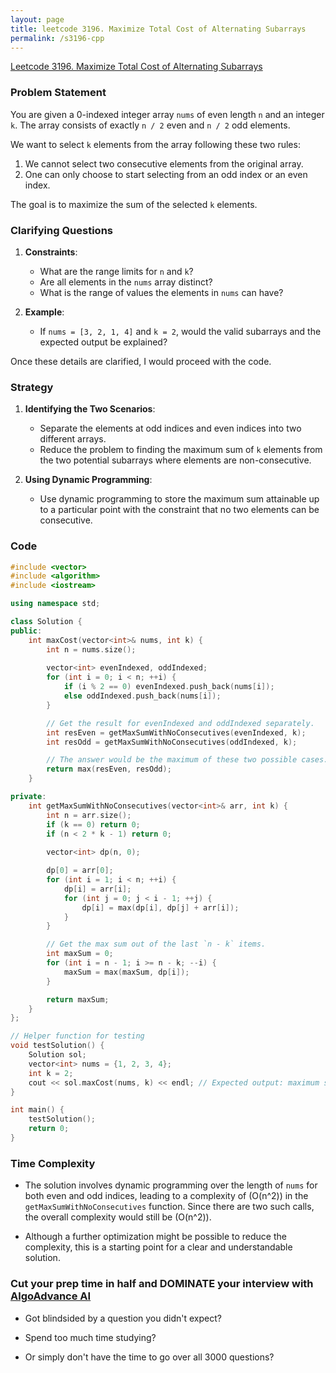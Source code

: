 ```yaml
---
layout: page
title: leetcode 3196. Maximize Total Cost of Alternating Subarrays
permalink: /s3196-cpp
---
```

[Leetcode 3196. Maximize Total Cost of Alternating Subarrays](https://algoadvance.github.io/algoadvance/l3196)
### Problem Statement

You are given a 0-indexed integer array `nums` of even length `n` and an integer `k`. The array consists of exactly `n / 2` even and `n / 2` odd elements.

We want to select `k` elements from the array following these two rules:
1. We cannot select two consecutive elements from the original array.
2. One can only choose to start selecting from an odd index or an even index.

The goal is to maximize the sum of the selected `k` elements.

### Clarifying Questions

1. **Constraints**:
    - What are the range limits for `n` and `k`?
    - Are all elements in the `nums` array distinct?
    - What is the range of values the elements in `nums` can have?

2. **Example**:
    - If `nums = [3, 2, 1, 4]` and `k = 2`, would the valid subarrays and the expected output be explained?

Once these details are clarified, I would proceed with the code.

### Strategy

1. **Identifying the Two Scenarios**:
   - Separate the elements at odd indices and even indices into two different arrays.
   - Reduce the problem to finding the maximum sum of `k` elements from the two potential subarrays where elements are non-consecutive.

2. **Using Dynamic Programming**:
   - Use dynamic programming to store the maximum sum attainable up to a particular point with the constraint that no two elements can be consecutive.

### Code

```cpp
#include <vector>
#include <algorithm>
#include <iostream>

using namespace std;

class Solution {
public:
    int maxCost(vector<int>& nums, int k) {
        int n = nums.size();
        
        vector<int> evenIndexed, oddIndexed;
        for (int i = 0; i < n; ++i) {
            if (i % 2 == 0) evenIndexed.push_back(nums[i]);
            else oddIndexed.push_back(nums[i]);
        }

        // Get the result for evenIndexed and oddIndexed separately.
        int resEven = getMaxSumWithNoConsecutives(evenIndexed, k);
        int resOdd = getMaxSumWithNoConsecutives(oddIndexed, k);

        // The answer would be the maximum of these two possible cases.
        return max(resEven, resOdd);
    }

private:
    int getMaxSumWithNoConsecutives(vector<int>& arr, int k) {
        int n = arr.size();
        if (k == 0) return 0;
        if (n < 2 * k - 1) return 0;
        
        vector<int> dp(n, 0);

        dp[0] = arr[0];
        for (int i = 1; i < n; ++i) {
            dp[i] = arr[i];
            for (int j = 0; j < i - 1; ++j) {
                dp[i] = max(dp[i], dp[j] + arr[i]);
            }
        }

        // Get the max sum out of the last `n - k` items.
        int maxSum = 0;
        for (int i = n - 1; i >= n - k; --i) {
            maxSum = max(maxSum, dp[i]);
        }

        return maxSum;
    }
};

// Helper function for testing
void testSolution() {
    Solution sol;
    vector<int> nums = {1, 2, 3, 4};
    int k = 2;
    cout << sol.maxCost(nums, k) << endl; // Expected output: maximum sum by choosing non-consecutive elements
}

int main() {
    testSolution();
    return 0;
}
```

### Time Complexity

- The solution involves dynamic programming over the length of `nums` for both even and odd indices, leading to a complexity of \(O(n^2)\) in the `getMaxSumWithNoConsecutives` function. Since there are two such calls, the overall complexity would still be \(O(n^2)\).

- Although a further optimization might be possible to reduce the complexity, this is a starting point for a clear and understandable solution.


### Cut your prep time in half and DOMINATE your interview with [AlgoAdvance AI](https://algoAdvance.com)

- Got blindsided by a question you didn't expect?

- Spend too much time studying?

- Or simply don't have the time to go over all 3000 questions?

